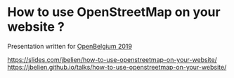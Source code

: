 # How to use OpenStreetMap on your website ?

Presentation written for [OpenBelgium 2019](http://2019.openbelgium.be/)

<https://slides.com/jbelien/how-to-use-openstreetmap-on-your-website/>  
<https://jbelien.github.io/talks/how-to-use-openstreetmap-on-your-website/>  
